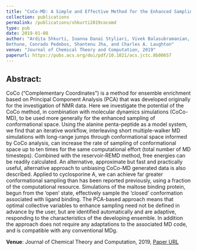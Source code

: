 ```yaml
---
title: "CoCo-MD: A Simple and Effective Method for the Enhanced Sampling of Conformational Space"
collection: publications
permalink: /publications/shkurti2019cocomd
type: pub
date: 2019-01-08
author: "Ardita Shkurti, Ioanna Danai Styliari, Vivek Balasubramanian, Iain
Bethune, Conrado Pedebos, Shantenu Jha, and Charles A. Laughton"
venue: "Journal of Chemical Theory and Computation, 2019"
paperurl: https://pubs.acs.org/doi/pdf/10.1021/acs.jctc.8b00657
---
```


## Abstract:

CoCo (“Complementary Coordinates”) is a method for ensemble enrichment based on 
Principal Component Analysis (PCA) that was developed originally for the 
investigation of NMR data. Here we investigate the potential of the CoCo method,
in combination with molecular dynamics simulations (CoCo-MD), to be used more
generally for the enhanced sampling of conformational space. Using the alanine
penta-peptide as a model system, we find that an iterative workflow, 
interleaving short multiple-walker MD simulations with long-range jumps through
conformational space informed by CoCo analysis, can increase the rate of sampling
of conformational space up to ten times for the same computational effort (total
number of MD timesteps). Combined with the reservoir-REMD method, free energies
can be readily calculated. An alternative, approximate but fast and practically 
useful, alternative approach to unbiasing CoCo-MD generated data is also 
described. Applied to cyclosporine A, we can achieve far greater conformational
sampling than has been reported previously, using a fraction of the computational
resource. Simulations of the maltose binding protein, begun from the ‘open’
state, effectively sample the ‘closed’ conformation associated with ligand
binding. The PCA-based approach means that optimal collective variables to
enhance sampling need not be defined in advance by the user, but are identified
automatically and are adaptive, responding to the characteristics of the
developing ensemble. In addition the approach does not require any adaptations 
to the associated MD code, and is compatible with any conventional MDg.

**Venue**: Journal of Chemical Theory and Computation, 2019,
[Paper URL](https://pubs.acs.org/doi/pdf/10.1021/acs.jctc.8b00657)
